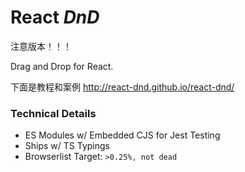 # React *DnD*

注意版本！！！

Drag and Drop for React.

下面是教程和案例 http://react-dnd.github.io/react-dnd/

### Technical Details

- ES Modules w/ Embedded CJS for Jest Testing
- Ships w/ TS Typings
- Browserlist Target: `>0.25%, not dead`

